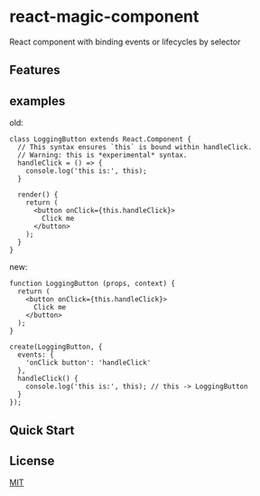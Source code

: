 # react-magic-component
React component with binding events or lifecycles by selector

## Features

## examples

old:
```
class LoggingButton extends React.Component {
  // This syntax ensures `this` is bound within handleClick.
  // Warning: this is *experimental* syntax.
  handleClick = () => {
    console.log('this is:', this);
  }

  render() {
    return (
      <button onClick={this.handleClick}>
        Click me
      </button>
    );
  }
}
```

new:
```
function LoggingButton (props, context) {
  return (
    <button onClick={this.handleClick}>
      Click me
    </button>
  );
}

create(LoggingButton, {
  events: {
    'onClick button': 'handleClick'
  },
  handleClick() {
    console.log('this is:', this); // this -> LoggingButton
  }
});
```

## Quick Start

## License
[MIT](https://tldrlegal.com/license/mit-license)
